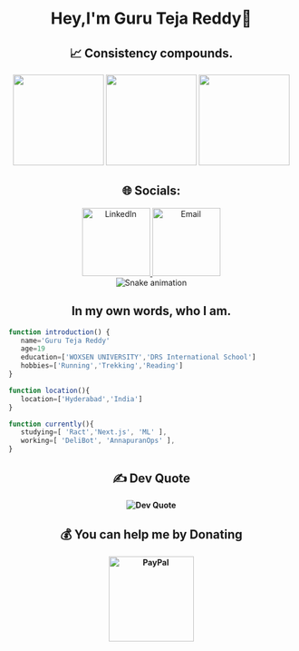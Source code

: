 <h1 align="center">Hey,I'm Guru Teja Reddy👋</h1> 
<h2 align="center">📈 Consistency compounds.</h2>

<p align="center"> <img src="https://octodex.github.com/images/daftpunktocat-thomas.gif" height="160px" width="160px"> <img src="https://octodex.github.com/images/nyantocat.gif" height="160px" width="160px"> <img src="https://octodex.github.com/images/daftpunktocat-guy.gif" height="160px" width="160px"> </p>


<div align="center">
  <h2><b>🌐 Socials:</b></h2>
  <a href="https://linkedin.com/in/GuruTeja-Reddy">
    <img src="https://img.shields.io/badge/LinkedIn-%230077B5.svg?logo=linkedin&logoColor=white" alt="LinkedIn" width="120" />
  </a>
  <a href="mailto:gurutejareddy999@gmail.com">
    <img src="https://img.shields.io/badge/Email-D14836?logo=gmail&logoColor=white" alt="Email" width="120" />
  </a>
</div>
<!-- Snake Game Repo View -->

<div align="center">
  <img src="https://profile-readme-generator.com/assets/snake.svg" alt="Snake animation" />
</div>

<div align="center">
	<h2>In my own words, who I am.</h2>
</div>

 ```javascript
 function introduction() {  
	name='Guru Teja Reddy'
	age=19
	education=['WOXSEN UNIVERSITY','DRS International School']
	hobbies=['Running','Trekking','Reading']
}

function location(){
	location=['Hyderabad','India']
}

function currently(){
	studying=[ 'Ract','Next.js', 'ML' ],
    working=[ 'DeliBot', 'AnnapuranOps' ],
}
 ```
<div align="center">
<h2><b>✍️ Dev Quote<b></h2>
<img src="https://quotes-github-readme.vercel.app/api?type=horizontal&theme=tokyonight" alt="Dev Quote" />
</div>

<div align="center">
  <h2><b>💰 You can help me by Donating</b></h2>
</div>

<div align="center">
  <a href="https://paypal.me/GuruTeja9">
    <img src="https://img.shields.io/badge/PayPal-00457C?style=for-the-badge&logo=paypal&logoColor=white" alt="PayPal" width="150" />
  </a>
</div>
